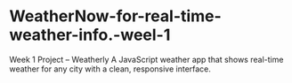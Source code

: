 # WeatherNow-for-real-time-weather-info.-weel-1
Week 1 Project – Weatherly A JavaScript weather app that shows real-time weather for any city with a clean, responsive interface.
